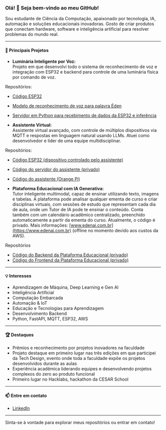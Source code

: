 ### Olá! 👋 Seja bem-vindo ao meu GitHub!

Sou estudante de Ciência da Computação, apaixonado por tecnologia, IA, automação e soluções educacionais inovadoras. Gosto de criar produtos que conectam hardware, software e inteligência artificial para resolver problemas do mundo real.

---

#### 🚀 Principais Projetos

- **Luminária Inteligente por Voz:**  
  Projeto em que desenvolvi todo o sistema de reconhecimento de voz e integração com ESP32 e backend para controle de uma luminária física por comando de voz.
  
Repositórios: 

- [Código ESP32](https://github.com/periclesbgf/ESP32-Home-assistant)
- [Modelo de reconhecimento de voz para palavra Éden](https://github.com/periclesbgf/home-assistant-model)
- [Servidor em Python para recebimento de dados da ESP32 e inferência](https://github.com/periclesbgf/Home-Assistant-Server)

- **Assistente Virtual:**  
  Assistente virtual avançado, com controle de múltiplos dispositivos via MQTT e respostas em linguagem natural usando LLMs. Atuei como desenvolvedor e líder de uma equipe multidisciplinar.

Repositórios:

- [Código ESP32 (dispositivo controlado pelo assistente)](https://github.com/periclesbgf/ESP32-Home-assistant)
- [Código do servidor do assistente (privado)](https://github.com/periclesbgf/LangChain-study)
- [Código do assistente (Orange Pi)](https://github.com/periclesbgf/Orangepi-Home-Assistant)

- **Plataforma Educacional com IA Generativa:**  
  Tutor inteligente multimodal, capaz de ensinar utilizando texto, imagens e tabelas. A plataforma pode analisar qualquer ementa de curso e criar disciplinas virtuais, com sessões de estudo que representam cada dia de aula, onde um Tutor de IA pode te ensinar o conteúdo. Conta também com um calendário acadêmico centralizado, preenchido automaticamente a partir da ementa do curso. Atualmente, o código é privado. Mais informações: [www.edenai.com.br](https://www.edenai.com.br) (offline no momento devido aos custos da AWS).

Repositórios

- [Código do Backend da Plataforma Educacional (privado)](https://github.com/periclesbgf/LangChain-study)
- [Código do Frontend da Plataforma Educacional (privado)](https://github.com/periclesbgf/edu-tutorium-ia)
---

#### 💡 Interesses

- Aprendizagem de Máquina, Deep Learning e Gen AI
- Inteligência Artificial
- Computação Embarcada
- Automação & IoT
- Educação e Tecnologias para Aprendizagem
- Desenvolvimento Backend
- Python, FastAPI, MQTT, ESP32, AWS

---

#### 🏆 Destaques

- Prêmios e reconhecimento por projetos inovadores na faculdade
- Projeto destaque em primeiro lugar nas três edições em que participei da Tech Design, evento onde toda a faculdade expõe os projetos desenvolvidos durante as aulas
- Experiência acadêmica liderando equipes e desenvolvendo projetos complexos do zero ao produto funcional
- Primeiro lugar no Hacklabs, hackathon da CESAR School

---

#### 📫 Entre em contato

- [LinkedIn](https://www.linkedin.com/in/pericles-buarque/)

---

Sinta-se à vontade para explorar meus repositórios ou entrar em contato!
